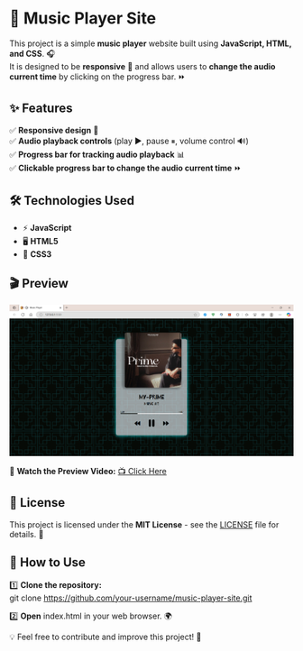 # 🎵 Music Player Site  

This project is a simple **music player** website built using **JavaScript, HTML, and CSS**. 🎧  
It is designed to be **responsive** 📱 and allows users to **change the audio current time** by clicking on the progress bar. ⏩  

## ✨ Features  

✅ **Responsive design** 📱  
✅ **Audio playback controls** (play ▶️, pause ⏸, volume control 🔊)  
✅ **Progress bar for tracking audio playback** 📊  
✅ **Clickable progress bar to change the audio current time** ⏩  

## 🛠️ Technologies Used  

- ⚡ **JavaScript**  
- 🖥️ **HTML5**  
- 🎨 **CSS3**  

## 🎬 Preview  

![Music Player Site Preview](preview-image.png)  

🎥 **Watch the Preview Video:** [📺 Click Here](https://drive.google.com/file/d/1ShbyOBtdDkslszrf-BKkOinHxNwS0Owl/view?usp=sharing)  

## 📜 License  

This project is licensed under the **MIT License** - see the [LICENSE](LICENSE) file for details. 📄  

## 🚀 How to Use  

1️⃣ **Clone the repository:**  
   git clone https://github.com/your-username/music-player-site.git
   
2️⃣ **Open** index.html in your web browser. 🌍

💡 Feel free to contribute and improve this project! 🚀
